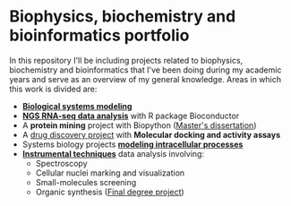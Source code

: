 # Biophysics, biochemistry and bioinformatics portfolio
In this repository I'll be including projects related to biophysics, biochemistry and bioinformatics that I've been doing during my academic years and serve as an overview of my general knowledge. Areas in which this work is divided are:
  * [**Biological systems modeling**](https://github.com/R-ven29/Biophysics_biochemestry_and_bioinformatics_portfolio/tree/main/Biological%20systems%20modeling) 
  * [**NGS RNA-seq data analysis**](https://github.com/R-ven29/Biophysics_biochemestry_and_bioinformatics_portfolio/tree/main/NGS%20RNA-seq%20data%20analysis) with R package Bioconductor 
  * A **protein mining** project with Biopython ([Master's dissertation](https://github.com/R-ven29/Biophysics_biochemestry_and_bioinformatics_portfolio/tree/main/Master's%20Dissertation))
  * A [drug discovery project](https://github.com/R-ven29/Biophysics_biochemestry_and_bioinformatics_portfolio/blob/main/Molecular_docking_activity_assays.pdf) with **Molecular docking and activity assays**
  * Systems biology projects [**modeling intracellular processes**](https://github.com/R-ven29/Biophysics_biochemestry_and_bioinformatics_portfolio/tree/main/modeling%20intracellular%20processes)
  * [**Instrumental techniques**](https://github.com/R-ven29/Biophysics_biochemestry_and_bioinformatics_portfolio/tree/main/Instrumental%20techniques) data analysis involving:
      * Spectroscopy
      * Cellular nuclei marking and visualization
      * Small-molecules screening
      * Organic synthesis ([Final degree project](https://github.com/R-ven29/Biophysics_biochemestry_and_bioinformatics_portfolio/blob/main/Instrumental%20techniques/Degree_Final_Project_Raquel_Ventura.pdf))



  
